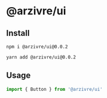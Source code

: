# @arzivre/ui
## Install
```
npm i @arzivre/ui@0.0.2

yarn add @arzivre/ui@0.0.2
```
## Usage
```javascript
import { Button } from '@arzivre/ui'
```